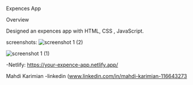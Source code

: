 Expences App

Overview

Designed an expences app with HTML, CSS , JavaScript.

screenshots: 
![screenshot 1 (2)](https://github.com/Mahdii-Kariimiian/your-expense-app/assets/134393975/794e642f-6646-4a8d-a72e-490b9e38bd7e)

![screenshot 1 (1)](https://github.com/Mahdii-Kariimiian/your-expense-app/assets/134393975/3e32dab4-60c3-4f75-834e-eae7583be1fc)


-Netlify: https://your-expence-app.netlify.app/

Mahdi Karimian -linkedin (www.linkedin.com/in/mahdi-karimian-116643273


